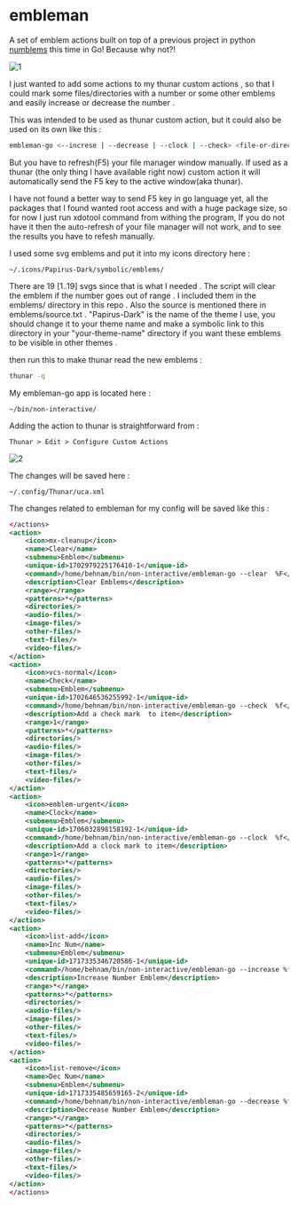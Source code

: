 # embleman
A set of emblem actions built on top of a previous project in python [numblems](https://github.com/behnamgolds/embleman)
this time in Go! Because why not?!

![1](https://github.com/behnamgolds/embleman/assets/29102609/12e499ba-794d-47f6-b3df-958e8b431973)

I just wanted to add some actions to my thunar custom actions ,
so that I could mark some files/directories with a number or 
some other emblems and easily increase or decrease the number .

This was intended to be used as thunar custom action, but it
could also be used on its own like this :

```bash
embleman-go <--increse | --decrease | --clock | --check> <file-or-directory-path>
```

But you have to refresh(F5) your file manager window manually.
If used as a thunar (the only thing I have available right now)
custom action it will automatically send the F5 key to the active
window(aka thunar).

I have not found a better way to send F5 key in go language yet,
all the packages that I found wanted root access and with a huge
package size, so for now I just run xdotool command from withing
the program, If you do not have it then the auto-refresh of your
file manager will not work, and to see the results you have to
refesh manually.

I used some svg emblems and put it into my icons directory here :
```
~/.icons/Papirus-Dark/symbolic/emblems/
```
There are 19 [1..19] svgs since that is what I needed .
The script will clear the emblem if the number goes out of range .
I included them in the emblems/ directory in this repo .
Also the source is mentioned there in emblems/source.txt .
"Papirus-Dark" is the name of the theme I use, you should change
it to your theme name and make a symbolic link to this directory
in your "your-theme-name" directory if you want these emblems to
be visible in other themes .

then run this to make thunar read the new emblems :
```bash
thunar -q
```

My embleman-go app is located here :
```
~/bin/non-interactive/
```
Adding the action to thunar is straightforward from :
```
Thunar > Edit > Configure Custom Actions
```

![2](https://github.com/behnamgolds/embleman/assets/29102609/cfaea98a-4d41-4246-a504-b6682d54d6ce)


The changes will be saved here :
```
~/.config/Thunar/uca.xml
```
The changes related to embleman for my config will be saved like this :
```xml
</actions>
<action>
	<icon>mx-cleanup</icon>
	<name>Clear</name>
	<submenu>Emblem</submenu>
	<unique-id>1702979225176410-1</unique-id>
	<command>/home/behnam/bin/non-interactive/embleman-go --clear  %F</command>
	<description>Clear Emblems</description>
	<range></range>
	<patterns>*</patterns>
	<directories/>
	<audio-files/>
	<image-files/>
	<other-files/>
	<text-files/>
	<video-files/>
</action>
<action>
	<icon>vcs-normal</icon>
	<name>Check</name>
	<submenu>Emblem</submenu>
	<unique-id>1702646536255992-1</unique-id>
	<command>/home/behnam/bin/non-interactive/embleman-go --check  %f</command>
	<description>Add a check mark  to item</description>
	<range>1</range>
	<patterns>*</patterns>
	<directories/>
	<audio-files/>
	<image-files/>
	<other-files/>
	<text-files/>
	<video-files/>
</action>
<action>
	<icon>emblem-urgent</icon>
	<name>Clock</name>
	<submenu>Emblem</submenu>
	<unique-id>1706032898158192-1</unique-id>
	<command>/home/behnam/bin/non-interactive/embleman-go --clock  %f</command>
	<description>Add a clock mark to item</description>
	<range>1</range>
	<patterns>*</patterns>
	<directories/>
	<audio-files/>
	<image-files/>
	<other-files/>
	<text-files/>
	<video-files/>
</action>
<action>
	<icon>list-add</icon>
	<name>Inc Num</name>
	<submenu>Emblem</submenu>
	<unique-id>1717335346720586-1</unique-id>
	<command>/home/behnam/bin/non-interactive/embleman-go --increase %f</command>
	<description>Increase Number Emblem</description>
	<range>*</range>
	<patterns>*</patterns>
	<directories/>
	<audio-files/>
	<image-files/>
	<other-files/>
	<text-files/>
	<video-files/>
</action>
<action>
	<icon>list-remove</icon>
	<name>Dec Num</name>
	<submenu>Emblem</submenu>
	<unique-id>1717335485659165-2</unique-id>
	<command>/home/behnam/bin/non-interactive/embleman-go --decrease %f</command>
	<description>Decrease Number Emblem</description>
	<range>*</range>
	<patterns>*</patterns>
	<directories/>
	<audio-files/>
	<image-files/>
	<other-files/>
	<text-files/>
	<video-files/>
</action>
</actions>
```



